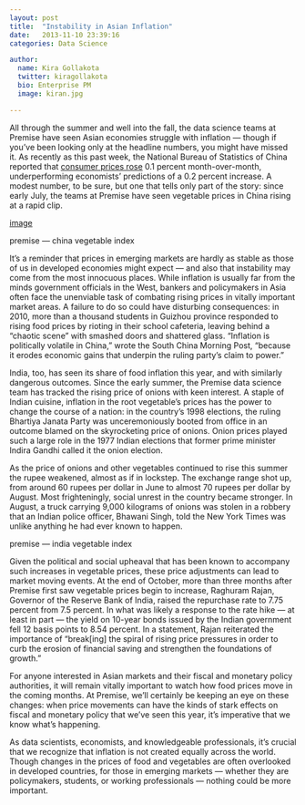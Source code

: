 ```yaml
---
layout: post
title:  "Instability in Asian Inflation"
date:   2013-11-10 23:39:16
categories: Data Science

author:
  name: Kira Gollakota
  twitter: kiragollakota
  bio: Enterprise PM
  image: kiran.jpg

---
```


All through the summer and well into the fall, the data science teams at Premise have seen Asian economies struggle with inflation — though if you’ve been looking only at the headline numbers, you might have missed it. As recently as this past week, the National Bureau of Statistics of China reported that [consumer prices rose](http://www.cnbc.com/id/101184347) 0.1 percent month-over-month, underperforming economists’ predictions of a 0.2 percent increase. A modest number, to be sure, but one that tells only part of the story: since early July, the teams at Premise have seen vegetable prices in China rising at a rapid clip.

[image](../images/inflation1.png)


 premise — china vegetable index


It’s a reminder that prices in emerging markets are hardly as stable as those of us in developed economies might expect — and also that instability may come from the most innocuous places. While inflation is usually far from the minds government officials in the West, bankers and policymakers in Asia often face the unenviable task of combating rising prices in vitally important market areas. A failure to do so could have disturbing consequences: in 2010, more than a thousand students in Guizhou province responded to rising food prices by rioting in their school cafeteria, leaving behind a “chaotic scene” with smashed doors and shattered glass. “Inflation is politically volatile in China,” wrote the South China Morning Post, “because it erodes economic gains that underpin the ruling party’s claim to power.”


India, too, has seen its share of food inflation this year, and with similarly dangerous outcomes. Since the early summer, the Premise data science team has tracked the rising price of onions with keen interest. A staple of Indian cuisine, inflation in the root vegetable’s prices has the power to change the course of a nation: in the country’s 1998 elections, the ruling Bhartiya Janata Party was unceremoniously booted from office in an outcome blamed on the skyrocketing price of onions. Onion prices played such a large role in the 1977 Indian elections that former prime minister Indira Gandhi called it the onion election.

As the price of onions and other vegetables continued to rise this summer the rupee weakened, almost as if in lockstep. The exchange range shot up, from around 60 rupees per dollar in June to almost 70 rupees per dollar by August. Most frighteningly, social unrest in the country became stronger. In August, a truck carrying 9,000 kilograms of onions was stolen in a robbery that an Indian police officer, Bhawani Singh, told the New York Times was unlike anything he had ever known to happen.

premise — india vegetable index


Given the political and social upheaval that has been known to accompany such increases in vegetable prices, these price adjustments can lead to market moving events. At the end of October, more than three months after Premise first saw vegetable prices begin to increase, Raghuram Rajan, Governor of the Reserve Bank of India, raised the repurchase rate to 7.75 percent from 7.5 percent. In what was likely a response to the rate hike — at least in part — the yield on 10-year bonds issued by the Indian government fell 12 basis points to 8.54 percent. In a statement, Rajan reiterated the importance of “break[ing] the spiral of rising price pressures in order to curb the erosion of financial saving and strengthen the foundations of growth.”


For anyone interested in Asian markets and their fiscal and monetary policy authorities, it will remain vitally important to watch how food prices move in the coming months. At Premise, we’ll certainly be keeping an eye on these changes: when price movements can have the kinds of stark effects on fiscal and monetary policy that we’ve seen this year, it’s imperative that we know what’s happening.


As data scientists, economists, and knowledgeable professionals, it’s crucial that we recognize that inflation is not created equally across the world. Though changes in the prices of food and vegetables are often overlooked in developed countries, for those in emerging markets — whether they are policymakers, students, or working professionals — nothing could be more important.